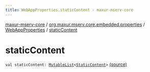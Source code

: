 ```yaml
---
title: WebAppProperties.staticContent - maxur-mserv-core
---
```


[maxur-mserv-core](../../index.html) / [org.maxur.mserv.core.embedded.properties](../index.html) / [WebAppProperties](index.html) / [staticContent](.)

# staticContent

`val staticContent: `[`MutableList`](https://kotlinlang.org/api/latest/jvm/stdlib/kotlin.collections/-mutable-list/index.html)`<`[`StaticContent`](../-static-content/index.html)`>` [(source)](https://github.com/myunusov/maxur-mserv/tree/master/maxur-mserv-core/src/main/kotlin/org/maxur/mserv/core/embedded/properties/WebAppProperties.kt#L20)